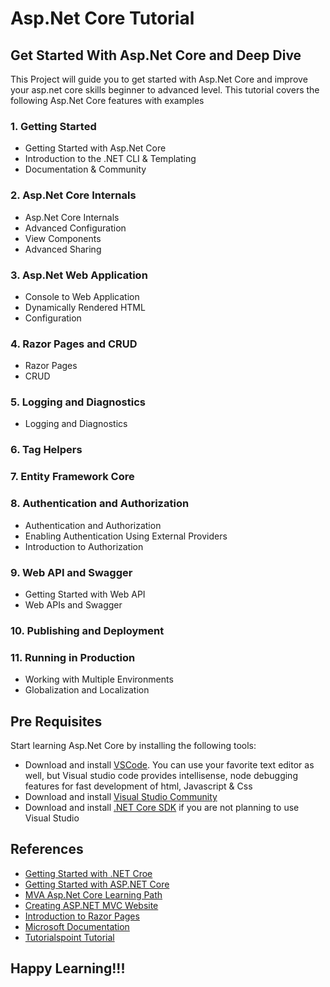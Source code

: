 # Asp.Net Core Tutorial

## Get Started With Asp.Net Core and Deep Dive

This Project will guide you to get started with Asp.Net Core and improve your asp.net core skills beginner to advanced level. This tutorial covers the following Asp.Net Core features with examples

### 1. Getting Started
 - Getting Started with Asp.Net Core
 - Introduction to the .NET CLI & Templating
 - Documentation & Community

### 2. Asp.Net Core Internals
 - Asp.Net Core Internals
 - Advanced Configuration
 - View Components
 - Advanced Sharing
 
### 3. Asp.Net Web Application
 - Console to Web Application
 - Dynamically Rendered HTML
 - Configuration
### 4. Razor Pages and CRUD
 - Razor Pages
 - CRUD
### 5. Logging and Diagnostics
 - Logging and Diagnostics
### 6. Tag Helpers
### 7. Entity Framework Core
### 8. Authentication and Authorization
 - Authentication and Authorization
 - Enabling Authentication Using External Providers
 - Introduction to Authorization
### 9. Web API and Swagger
 - Getting Started with Web API
 - Web APIs and Swagger
### 10. Publishing and Deployment
### 11. Running in Production
 - Working with Multiple Environments
 - Globalization and Localization

## Pre Requisites

Start learning Asp.Net Core by installing the following tools:

* Download and install [VSCode](https://code.visualstudio.com/). You can use your favorite text editor as well, but Visual studio code provides intellisense, node debugging features for fast development of html, Javascript & Css
* Download and install [Visual Studio Community](https://visualstudio.microsoft.com/vs/community/)
* Download and install [.NET Core SDK](https://dotnet.microsoft.com/download) if you are not planning to use Visual Studio

## References
* [Getting Started with .NET Croe](https://dotnet.microsoft.com/learn/dotnet/hello-world-tutorial/intro)
* [Getting Started with ASP.NET Core](https://dotnet.microsoft.com/learn/web/aspnet-hello-world-tutorial/intro)
* [MVA Asp.Net Core Learning Path](https://mva.microsoft.com/learning-path/aspnet-core-20-23)
* [Creating ASP.NET MVC Website](https://teamtreehouse.com/library/workshop)
* [Introduction to Razor Pages](https://channel9.msdn.com/Blogs/Seth-Juarez/Introducing-Razor-Pages)
* [Microsoft Documentation](https://docs.microsoft.com/en-us/aspnet/core)
* [Tutorialspoint Tutorial](https://www.tutorialspoint.com/asp.net_core/)

## Happy Learning!!! 
